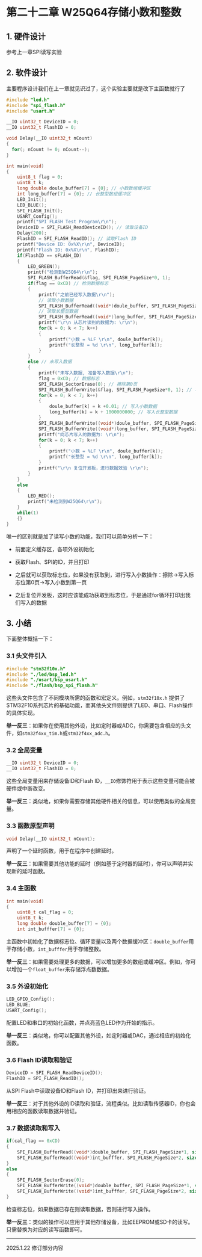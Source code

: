 # 第二十二章 W25Q64存储小数和整数

## 1. 硬件设计

参考上一章SPI读写实验

## 2. 软件设计

主要程序设计我们在上一章就见识过了，这个实验主要就是改下主函数就行了

```c
#include "led.h"
#include "spi_flash.h"
#include "usart.h"

__IO uint32_t DeviceID = 0;
__IO uint32_t FlashID = 0;

void Delay(__IO uint32_t nCount)
{
  for(; nCount != 0; nCount--);
}

int main(void)
{
    uint8_t flag = 0;
    uint8_t k;
    long double doule_buffer[7] = {0}; // 小数数组缓冲区
    int long_buffer[7] = {0}; // 长整型数组缓冲区
    LED_Init();
    LED_BLUE();
    SPI_FLASH_Init();
    USART_Config();
    printf("SPI FLASH Test Program\r\n");
    DeviceID = SPI_FLASH_ReadDeviceID(); // 读取设备ID
    Delay(200);
    FlashID = SPI_FLASH_ReadID(); // 读取Flash ID
    printf("Device ID: 0x%X\r\n", DeviceID);
    printf("Flash ID: 0x%X\r\n", FlashID);
    if(FlashID == sFLASH_ID)
    {
        LED_GREEN();
        printf("检测到W25Q64\r\n");
        SPI_FLASH_BufferRead(&flag, SPI_FLASH_PageSize*0, 1);
        if(flag == 0xCD) // 检测数据标志
        {
            printf("之前已经写入数据\r\n");
            // 读取小数数据
            SPI_FLASH_BufferRead((void*)doule_buffer, SPI_FLASH_PageSize*1, sizeof(doule_buffer));
            // 读取长整型数据
            SPI_FLASH_BufferRead((void*)long_buffer, SPI_FLASH_PageSize*2, sizeof(long_buffer));
            printf("\r\n 从芯片读到的数据为: \r\n");
            for(k = 0; k < 7; k++)
            {
                printf("小数 = %LF \r\n", doule_buffer[k]);
                printf("长整型 = %d \r\n", long_buffer[k]);
            }
        }
        else // 未写入数据
        {
            printf("未写入数据, 准备写入数据\r\n");
            flag = 0xCD; // 数据标志
            SPI_FLASH_SectorErase(0); // 擦除第0页
            SPI_FLASH_BufferWrite(&flag, SPI_FLASH_PageSize*0, 1); // 写入数据标志
            for(k = 0; k < 7; k++)
            {
                doule_buffer[k] = k +0.01; // 写入小数数据
                long_buffer[k] = k + 1000000000; // 写入长整型数据
            }
            SPI_FLASH_BufferWrite((void*)doule_buffer, SPI_FLASH_PageSize*1, sizeof(doule_buffer));
            SPI_FLASH_BufferWrite((void*)long_buffer, SPI_FLASH_PageSize*2, sizeof(long_buffer));
            printf("向芯片写入的数据为: \r\n");
            for(k = 0; k < 7; k++)
            {
                printf("小数 = %LF \r\n", doule_buffer[k]);
                printf("长整型 = %d \r\n", long_buffer[k]);
            }
            printf("\r\n 复位开发板，进行数据效验 \r\n");
        }
    }
    else
    {
        LED_RED();
        printf("未检测到W25Q64\r\n");
    }
    while(1)
    {}
}
```

唯一的区别就是加了读写小数的功能，我们可以简单分析一下：

- 前面定义缓存区，各项外设初始化

- 获取Flash、SPI的ID，并且打印

- 之后就可以获取标志位，如果没有获取到，进行写入小数操作：擦除->写入标志位第0页->写入小数到第一页

- 之后复位开发板，这时应该能成功获取到标志位，于是通过for循环打印出我们写入的数据

## 3. 小结

下面整体概括一下：

### 3.1 头文件引入

```c
#include "stm32f10x.h"
#include "./led/bsp_led.h"
#include "./usart/bsp_usart.h"
#include "./flash/bsp_spi_flash.h"
```

这些头文件包含了不同模块所需的函数和宏定义。例如，`stm32f10x.h` 提供了STM32F10系列芯片的基础功能，而其他头文件则提供了LED、串口、Flash操作的具体实现。

**举一反三**：如果你在使用其他外设，比如定时器或ADC，你需要包含相应的头文件，如`stm32f4xx_tim.h`或`stm32f4xx_adc.h`。

### 3.2 全局变量

```c
__IO uint32_t DeviceID = 0;
__IO uint32_t FlashID = 0;
```

这些全局变量用来存储设备ID和Flash ID，`__IO`修饰符用于表示这些变量可能会被硬件或中断改变。

**举一反三**：类似地，如果你需要存储其他硬件相关的信息，可以使用类似的全局变量。

### 3.3 函数原型声明

```c
void Delay(__IO uint32_t nCount);
```

声明了一个延时函数，用于在程序中创建延时。

**举一反三**：如果需要其他功能的延时（例如基于定时器的延时），你可以声明并实现新的延时函数。

### 3.4 主函数

```c
int main(void)
{
    uint8_t cal_flag = 0;
    uint8_t k;
    long double double_buffer[7] = {0};
    int int_bufffer[7] = {0};
```

主函数中初始化了数据标志位、循环变量以及两个数据缓冲区：`double_buffer`用于存储小数，`int_bufffer`用于存储整数。

**举一反三**：如果需要处理更多的数据，可以增加更多的数组或缓冲区。例如，你可以增加一个`float_buffer`来存储浮点数数据。

### 3.5 外设初始化

```c
LED_GPIO_Config();
LED_BLUE;
USART_Config();
```

配置LED和串口的初始化函数，并点亮蓝色LED作为开始的指示。

**举一反三**：类似地，你可以配置其他外设，如定时器或DAC，通过相应的初始化函数。

### 3.6 Flash ID读取和验证

```c
DeviceID = SPI_FLASH_ReadDeviceID();
FlashID = SPI_FLASH_ReadID();
```

从SPI Flash中读取设备ID和Flash ID，并打印出来进行验证。

**举一反三**：对于其他外设的ID读取和验证，流程类似。比如读取传感器ID，你也会用相应的函数读取数据并验证。

### 3.7 数据读取和写入

```c
if(cal_flag == 0xCD)
{
    SPI_FLASH_BufferRead((void*)double_buffer, SPI_FLASH_PageSize*1, sizeof(double_buffer));
    SPI_FLASH_BufferRead((void*)int_bufffer, SPI_FLASH_PageSize*2, sizeof(int_bufffer));
}
else
{
    SPI_FLASH_SectorErase(0);
    SPI_FLASH_BufferWrite((void*)double_buffer, SPI_FLASH_PageSize*1, sizeof(double_buffer));
    SPI_FLASH_BufferWrite((void*)int_bufffer, SPI_FLASH_PageSize*2, sizeof(int_bufffer));
}
```

检查标志位，如果数据已存在则读取数据，否则进行写入操作。

**举一反三**：类似的操作可以应用于其他存储设备，比如EEPROM或SD卡的读写。只需替换为对应的读写函数即可。

---

2025.1.22 修订部分内容
